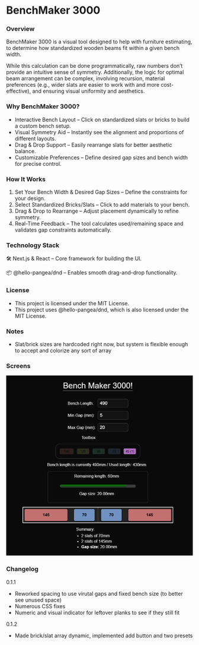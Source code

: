 # BenchMaker 3000

### Overview

BenchMaker 3000 is a visual tool designed to help with furniture estimating, to determine how standardized wooden beams fit within a given bench width.

While this calculation can be done programmatically, raw numbers don’t provide an intuitive sense of symmetry. Additionally, the logic for optimal beam arrangement can be complex, involving recursion, material preferences (e.g., wider slats are easier to work with and more cost-effective), and ensuring visual uniformity and aesthetics.

### Why BenchMaker 3000?

* Interactive Bench Layout – Click on standardized slats or bricks to build a custom bench setup.
* Visual Symmetry Aid – Instantly see the alignment and proportions of different layouts.
* Drag & Drop Support – Easily rearrange slats for better aesthetic balance.
* Customizable Preferences – Define desired gap sizes and bench width for precise control.

### How It Works

1. Set Your Bench Width & Desired Gap Sizes – Define the constraints for your design.
2. Select Standardized Bricks/Slats – Click to add materials to your bench.
3. Drag & Drop to Rearrange – Adjust placement dynamically to refine symmetry.
4. Real-Time Feedback – The tool calculates used/remaining space and validates gap constraints automatically.

### Technology Stack

🛠 Next.js & React – Core framework for building the UI.

📦 @hello-pangea/dnd – Enables smooth drag-and-drop functionality.

### License

* This project is licensed under the MIT License.
* This project uses @hello-pangea/dnd, which is also licensed under the MIT License.

### Notes

* Slat/brick sizes are hardcoded right now, but system is flexible enough to accept and colorize any sort of array

### Screens

![product screenshot](image-2.png)

### Changelog

0.1.1

* Reworked spacing to use virutal gaps and fixed bench size (to better see unused space)
* Numerous CSS fixes
* Numeric and visual indicator for leftover planks to see if they still fit

0.1.2

* Made brick/slat array dynamic, implemented add button and two presets